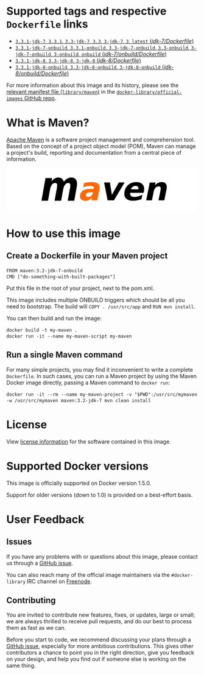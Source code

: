 # Supported tags and respective `Dockerfile` links

-	[`3.3.1-jdk-7`, `3.3.1`, `3.3-jdk-7`, `3.3`, `3-jdk-7`, `3`, `latest` (*jdk-7/Dockerfile*)](https://github.com/carlossg/docker-maven/blob/d92da50e1f7fe737741a1db732a58991703d5796/jdk-7/Dockerfile)
-	[`3.3.1-jdk-7-onbuild`, `3.3.1-onbuild`, `3.3-jdk-7-onbuild`, `3.3-onbuild`, `3-jdk-7-onbuild`, `3-onbuild`, `onbuild` (*jdk-7/onbuild/Dockerfile*)](https://github.com/carlossg/docker-maven/blob/b022df671b603a9100ed9e75803ae32f753826a4/jdk-7/onbuild/Dockerfile)
-	[`3.3.1-jdk-8`, `3.3-jdk-8`, `3-jdk-8` (*jdk-8/Dockerfile*)](https://github.com/carlossg/docker-maven/blob/d92da50e1f7fe737741a1db732a58991703d5796/jdk-8/Dockerfile)
-	[`3.3.1-jdk-8-onbuild`, `3.3-jdk-8-onbuild`, `3-jdk-8-onbuild` (*jdk-8/onbuild/Dockerfile*)](https://github.com/carlossg/docker-maven/blob/b022df671b603a9100ed9e75803ae32f753826a4/jdk-8/onbuild/Dockerfile)

For more information about this image and its history, please see the [relevant manifest file (`library/maven`)](https://github.com/docker-library/official-images/blob/master/library/maven) in the [`docker-library/official-images` GitHub repo](https://github.com/docker-library/official-images).

# What is Maven?

[Apache Maven](http://maven.apache.org) is a software project management and comprehension tool. Based on the concept of a project object model (POM), Maven can manage a project's build, reporting and documentation from a central piece of information.

![logo](https://raw.githubusercontent.com/docker-library/docs/master/maven/logo.png)

# How to use this image

## Create a Dockerfile in your Maven project

	FROM maven:3.2-jdk-7-onbuild
	CMD ["do-something-with-built-packages"]

Put this file in the root of your project, next to the pom.xml.

This image includes multiple ONBUILD triggers which should be all you need to bootstrap. The build will `COPY . /usr/src/app` and `RUN mvn install`.

You can then build and run the image:

	docker build -t my-maven .
	docker run -it --name my-maven-script my-maven

## Run a single Maven command

For many simple projects, you may find it inconvenient to write a complete `Dockerfile`. In such cases, you can run a Maven project by using the Maven Docker image directly, passing a Maven command to `docker run`:

	docker run -it --rm --name my-maven-project -v "$PWD":/usr/src/mymaven -w /usr/src/mymaven maven:3.2-jdk-7 mvn clean install

# License

View [license information](https://www.apache.org/licenses/) for the software contained in this image.

# Supported Docker versions

This image is officially supported on Docker version 1.5.0.

Support for older versions (down to 1.0) is provided on a best-effort basis.

# User Feedback

## Issues

If you have any problems with or questions about this image, please contact us through a [GitHub issue](https://github.com/carlossg/docker-maven/issues).

You can also reach many of the official image maintainers via the `#docker-library` IRC channel on [Freenode](https://freenode.net).

## Contributing

You are invited to contribute new features, fixes, or updates, large or small; we are always thrilled to receive pull requests, and do our best to process them as fast as we can.

Before you start to code, we recommend discussing your plans through a [GitHub issue](https://github.com/carlossg/docker-maven/issues), especially for more ambitious contributions. This gives other contributors a chance to point you in the right direction, give you feedback on your design, and help you find out if someone else is working on the same thing.
